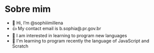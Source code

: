 # Sobre mim
- 👋 Hi, I’m @sophiiimillena
- :+1: My contact email is b.sophia@.pr.gov.br
- 👀 I am interested in learning to program new languages  
- 💞️ I'm learning to program recently the language of JavaScript and Scratch
